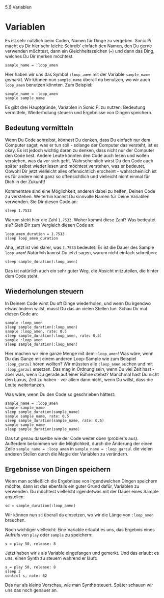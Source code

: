 5.6 Variablen

# Variablen

Es ist sehr nützlich beim Coden, Namen für Dinge zu vergeben. Sonic Pi 
macht es Dir hier sehr leicht: Schreib' einfach den Namen, den Du gerne 
verwenden möchtest, dann ein Gleichheitszeichen (`=`) und dann das 
Ding, welches Du Dir merken möchtest.

```
sample_name = :loop_amen
```

Hier haben wir uns das Symbol `:loop_amen` mit der Variable 
`sample_name` *gemerkt*. Wir können nun `sample_name` überall da 
benutzen, wo wir auch `loop_amen` benutzen könnten. Zum Beispiel:


```
sample_name = :loop_amen
sample sample_name
```

Es gibt drei Hauptgründe, Variablen in Sonic Pi zu nutzen: Bedeutung 
vermitteln, Wiederholung steuern und Ergebnisse von Dingen speichern.

## Bedeutung vermitteln

Wenn Du Code schreibst, könnest Du denken, dass Du einfach nur dem 
Computer sagst, was er tun soll - solange der Computer das versteht, 
ist es okay. Es ist jedoch wichtig daran zu denken, dass nicht nur der 
Computer den Code liest. Andere Leute könnten den Code auch lesen und
wollen verstehen, was da vor sich geht. Wahrscheinlich wirst Du 
den Code auch später selbst wieder lesen und möchtest verstehen, was er 
bedeutet. Obwohl Dir jetzt vielleicht alles offensichtlich erscheint - 
wahrscheinlich ist es für andere nicht ganz so offensichtlich und 
vielleicht nicht einmal für Dich in der Zukunft!

Kommentare sind eine Möglichkeit, anderen dabei zu helfen, Deinen Code 
zu verstehen. Weiterhin kannst Du sinnvolle Namen für Deine Variablen
verwenden. Sie Dir diesen Code an:

```
sleep 1.7533
```

Warum steht hier die Zahl `1.7533`. Woher kommt diese Zahl? Was 
bedeutet sie? Sieh Dir zum Vergleich diesen Code an:

```
loop_amen_duration = 1.7533
sleep loop_amen_duration
```

Aha, jetzt ist viel klarer, was `1.7533` bedeutet: Es ist die Dauer des 
Sample `loop_amen`! Natürlich kannst Du jetzt sagen, warum nicht 
einfach schreiben:

```
sleep sample_duration(:loop_amen)
```

Das ist natürlich auch ein sehr guter Weg, die Absicht mitzuteilen, die 
hinter dem Code steht.

## Wiederholungen steuern

In Deinem Code wirst Du oft Dinge wiederholen, und wenn Du 
irgendwo etwas ändern willst, musst Du das an vielen Stellen tun. Schau 
Dir mal diesen Code an:

```
sample :loop_amen
sleep sample_duration(:loop_amen)
sample :loop_amen, rate: 0.5
sleep sample_duration(:loop_amen, rate: 0.5)
sample :loop_amen
sleep sample_duration(:loop_amen)
```

Hier machen wir eine ganze Menge mit dem `:loop_amen`! Was wäre, wenn 
Du das Ganze mit einem anderen Loop-Sample wie zum Beispiel 
`:loop_garzul` hören wollten? Wir müssten alle `:loop_amen` suchen und 
mit `:loop_garzul` ersetzen. Das mag in Ordnung sein, wenn Du viel Zeit 
hast - aber was, wenn Du gerade auf einer Bühne stehst? Manchmal hast 
Du nicht den Luxus, Zeit zu haben - vor allem dann nicht, wenn Du 
willst, dass die Leute weitertanzen.

Was wäre, wenn Du den Code so geschrieben hättest:

```
sample_name = :loop_amen
sample sample_name
sleep sample_duration(sample_name)
sample sample_name, rate: 0.5
sleep sample_duration(sample_name, rate: 0.5)
sample sample_name
sleep sample_duration(sample_name)
```

Das tut genau dasselbe wie der Code weiter oben (probier's aus). 
Außerdem bekommen wir die Möglichkeit, durch die Änderung der einen 
Zeile `sample_name = :loop_amen` in `sample_name = :loop_garzul` die 
vielen anderen Stellen durch die Magie der Variablen zu verändern.

## Ergebnisse von Dingen speichern

Wenn man schließlich die Ergebnisse von irgendwelchen Dingen speichern 
möchte, dann ist das ebenfalls ein guter Grund dafür, Variablen zu 
verwenden. Du möchtest vielleicht irgendetwas mit der Dauer eines 
Sample anstellen:

```
sd = sample_duration(:loop_amen)
```

Wir können nun `sd` überall da einsetzen, wo wir die Länge von 
`:loop_amen` brauchen.

Noch wichtiger vielleicht: Eine Variable erlaubt es uns, das Ergebnis 
eines Aufrufs von `play` oder `sample` zu speichern:

```
s = play 50, release: 8
```

Jetzt haben wir `s` als Variable eingefangen und gemerkt. Und das 
erlaubt es uns, einen Synth zu steuern während er läuft:

```
s = play 50, release: 8
sleep 2
control s, note: 62
```

Das nur als kleine Vorschau, wie man Synths steuert. Später schauen
wir uns das noch genauer an.

